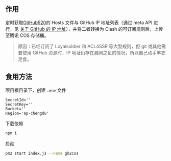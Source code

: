 ## 作用

定时获取[GitHub520](https://github.com/521xueweihan/GitHub520)的 Hosts 文件与 GitHub IP 地址列表（通过 meta API 进行，见
[关于 GitHub 的 IP 地址](https://docs.github.com/zh/authentication/keeping-your-account-and-data-secure/about-githubs-ip-addresses)），并将二者转换为 Clash 的可订阅规则后，上传至腾讯 COS 存储桶。

> 原因：已经订阅了 Loyalsoldier 和 ACL4SSR 等大型规则，但 git 或其他需要使用 GitHub 资源时，IP 地址仍存在漏网之鱼的情况，所以自己动手丰衣足食。

## 食用方法

项目根目录下，创建 `.env` 文件

```
SecretId=''
SecretKey=''
Bucket=''
Region='ap-chengdu'
```

下载依赖

```bash
npm i
```

启动

```bash
pm2 start index.js --name gh2cos
```